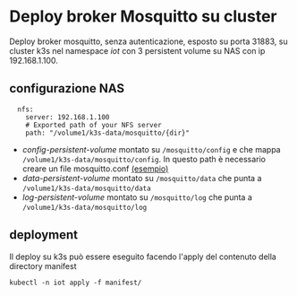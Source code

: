 # Deploy broker Mosquitto su cluster

Deploy broker mosquitto, senza autenticazione, esposto su porta 31883, su cluster k3s nel namespace *iot* con 3 persistent volume su NAS con ip 192.168.1.100.

## configurazione NAS

```
  nfs:
    server: 192.168.1.100
    # Exported path of your NFS server
    path: "/volume1/k3s-data/mosquitto/{dir}"
```

* *config-persistent-volume* montato su `/mosquitto/config` e che mappa `/volume1/k3s-data/mosquitto/config`. In questo path è necessario creare un file mosquitto.conf [(esempio)](manifest/mosquitto-config/mosquitto.conf) 
* *data-persistent-volume* montato su `/mosquitto/data` che punta a `/volume1/k3s-data/mosquitto/data`
* *log-persistent-volume* montato su `/mosquitto/log` che punta a `/volume1/k3s-data/mosquitto/log` 


## deployment

Il deploy su k3s può essere eseguito facendo l'apply del contenuto della directory manifest

```
kubectl -n iot apply -f manifest/
```

